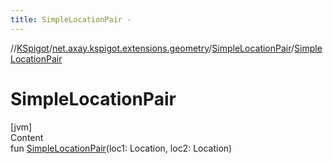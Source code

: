 ```yaml
---
title: SimpleLocationPair -
---
```

//[KSpigot](../../index.md)/[net.axay.kspigot.extensions.geometry](../index.md)/[SimpleLocationPair](index.md)/[SimpleLocationPair](-simple-location-pair.md)



# SimpleLocationPair  
[jvm]  
Content  
fun [SimpleLocationPair](-simple-location-pair.md)(loc1: Location, loc2: Location)  



